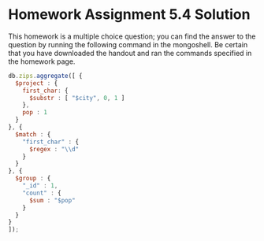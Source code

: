 # Homework Assignment 5.4 Solution

This homework is a multiple choice question; you can find the answer to the question by running the following command in the mongoshell.
Be certain that you have downloaded the handout and ran the commands specified in the homework page.

```javascript
db.zips.aggregate([ {
  $project : {
    first_char: {
      $substr : [ "$city", 0, 1 ]
    },
    pop : 1
  }
}, {
  $match : {
  	"first_char" : {
  	  $regex : "\\d"
  	}
  }
}, {
  $group : {
  	"_id" : 1,
  	"count" : {
  	  $sum : "$pop"
  	}
  }
}
]);
```

